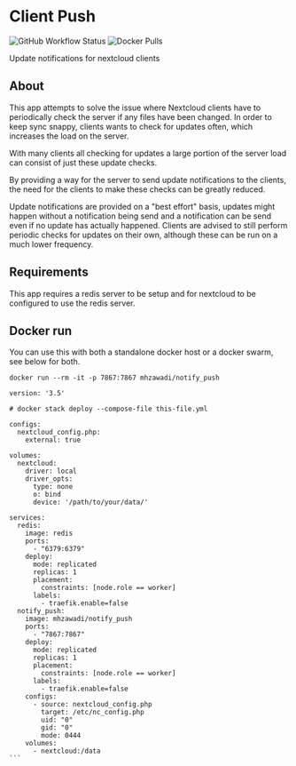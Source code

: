# Client Push

![GitHub Workflow Status](https://img.shields.io/github/workflow/status/mhzawadi/docker-notify_push/build%20our%20image%20for%20latest?label=Docker%20Latest)
![Docker Pulls](https://img.shields.io/docker/pulls/mhzawadi/notify_push)

Update notifications for nextcloud clients

## About

This app attempts to solve the issue where Nextcloud clients have to periodically check the server if any files have
been changed. In order to keep sync snappy, clients wants to check for updates often, which increases the load on the
server.

With many clients all checking for updates a large portion of the server load can consist of just these update checks.

By providing a way for the server to send update notifications to the clients, the need for the clients to make these
checks can be greatly reduced.

Update notifications are provided on a "best effort" basis, updates might happen without a notification being send and a
notification can be send even if no update has actually happened. Clients are advised to still perform periodic checks
for updates on their own, although these can be run on a much lower frequency.

## Requirements

This app requires a redis server to be setup and for nextcloud to be configured to use the redis server.

## Docker run

You can use this with both a standalone docker host or a docker swarm, see below for both.

```
docker run --rm -it -p 7867:7867 mhzawadi/notify_push
```

````
version: '3.5'

# docker stack deploy --compose-file this-file.yml

configs:
  nextcloud_config.php:
    external: true

volumes:
  nextcloud:
    driver: local
    driver_opts:
      type: none
      o: bind
      device: '/path/to/your/data/'

services:
  redis:
    image: redis
    ports:
      - "6379:6379"
    deploy:
      mode: replicated
      replicas: 1
      placement:
        constraints: [node.role == worker]
      labels:
        - traefik.enable=false
  notify_push:
    image: mhzawadi/notify_push
    ports:
      - "7867:7867"
    deploy:
      mode: replicated
      replicas: 1
      placement:
        constraints: [node.role == worker]
      labels:
        - traefik.enable=false
    configs:
      - source: nextcloud_config.php
        target: /etc/nc_config.php
        uid: "0"
        gid: "0"
        mode: 0444
    volumes:
      - nextcloud:/data
```
